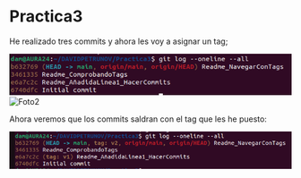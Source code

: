 # Practica3

He realizado tres commits y ahora les voy a asignar un tag;

![Foto1](./ComprobandoCommits.png)
![Foto2](./PoniendoTags.png)

Ahora veremos que los commits saldran con el tag que les he puesto:

![Foto3](./ComprobandoTags.png)

